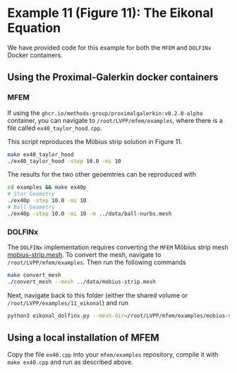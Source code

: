 # Example 11 (Figure 11): The Eikonal Equation

We have provided code for this example for both the `MFEM` and `DOLFINx` Docker containers.

## Using the Proximal-Galerkin docker containers

### MFEM
If using the `ghcr.io/methods-group/proximalgalerkin:v0.2.0-alpha` container, you can navigate to
`/root/LVPP/mfem/examples`, where there is a file called `ex40_taylor_hood.cpp`.

This script reproduces the  Möbius strip solution in Figure 11.
```bash
make ex40_taylor_hood
./ex40_taylor_hood -step 10.0 -mi 10
```

The results for the two other geoemtries can be reproduced with

```bash
cd examples && make ex40p
# Star Geometry
./ex40p -step 10.0 -mi 10
# Ball Geometry
./ex40p -step 10.0 -mi 10 -m ../data/ball-nurbs.mesh
```

### DOLFINx

The `DOLFINx` implementation requires converting the `MFEM` Möbius strip mesh [mobius-strip.mesh](https://github.com/mfem/mfem/blob/master/data/mobius-strip.mesh).
To convert the mesh, navigate to `/root/LVPP/mfem/examples`.
Then run the following commands
```bash
make convert_mesh
./convert_mesh --mesh ../data/mobius-strip.mesh
```
Next, navigate back to this folder (either the shared volume or `/root/LVPP/examples/11_eikonal`) and run 

```bash
python3 eikonal_dolfinx.py --mesh-dir=/root/LVPP/mfem/examples/mobius-strip.mesh
```

## Using a local installation of MFEM
Copy the file `ex40.cpp` into your `mfem/examples` repository, compile it with `make ex40.cpp` and run as described above.